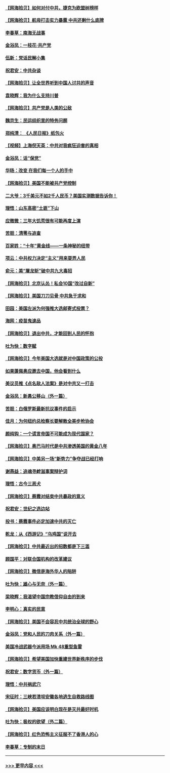 #### [【网海拾贝】如何对付中共，捷克为欧盟树榜样](../pages/nsc993/n12374209.md?t=09022302) 
#### [【网海拾贝】航母打击实力暴露 中共还剩什么底牌](../pages/nsc993/n12371825.md?t=09022302) 
#### [李春草：南海无战事](../pages/nsc993/n12371159.md?t=09022302) 
#### [金浴凤：一枝花·共产党](../pages/nsc993/n12368757.md?t=09022302) 
#### [伍新：党话民解小集](../pages/nsc993/n12366907.md?t=09022302) 
#### [祝君安：中共杂谈](../pages/nsc993/n12366076.md?t=09022302) 
#### [【网海拾贝】让全世界听到中国人讨共的声音](../pages/nsc993/n12365569.md?t=09022302) 
#### [袁晓辉：我为什么支持川普](../pages/nsc993/n12362670.md?t=09022302) 
#### [【网海拾贝】共产党是人类的公敌](../pages/nsc993/n12363182.md?t=09022302) 
#### [魏京生：民运组织里的特务问题](../pages/nsc993/n12363010.md?t=09022302) 
#### [郑纯清： 《人民日报》纸包火](../pages/nsc993/n12362706.md?t=09022302) 
#### [【视频】上海倪天英：中共对我疯狂迫害的真相](../pages/nsc993/n12356341.md?t=09022302) 
#### [金浴凤：话“保党”](../pages/nsc993/n12361867.md?t=09022302) 
#### [华旸：改变 在我们每一个人的手中](../pages/nsc993/n12361774.md?t=09022302) 
#### [【网海拾贝】美国不能被共产党控制](../pages/nsc993/n12360271.md?t=09022302) 
#### [二大爷：3千美元不如2千人民币？美国实测数据告诉你！](../pages/nsc993/n12358563.md?t=09022302) 
#### [理悟：山东高密“土匪”下山](../pages/nsc993/n12358535.md?t=09022302) 
#### [应微微：三年大饥荒很有可能再度上演](../pages/nsc993/n12358523.md?t=09022302) 
#### [苦胆：清零与追查](../pages/nsc993/n12358501.md?t=09022302) 
#### [百家姓：“十年”黄金线——一条神秘的纽带](../pages/nsc993/n12358319.md?t=09022302) 
#### [项云：中共权力决定“主义”用来耍弄人民](../pages/nsc993/n12358172.md?t=09022302) 
#### [俞元：美“屠龙斩”破中共九大毒招](../pages/nsc993/n12357822.md?t=09022302) 
#### [【网海拾贝】北京认怂！私会10国“改过自新”](../pages/nsc993/n12357784.md?t=09022302) 
#### [【网海拾贝】美国刀刀见骨 中共急于求和](../pages/nsc993/n12355511.md?t=09022302) 
#### [田园：美国左派为何强推大选邮寄式投票？](../pages/nsc993/n12352963.md?t=09022302) 
#### [海网：疫苗鬼速品](../pages/nsc993/n12354438.md?t=09022302) 
#### [【网海拾贝】退出中共，才能回到人民的怀抱](../pages/nsc993/n12352634.md?t=09022302) 
#### [吐为快：数字赋](../pages/nsc993/n12352317.md?t=09022302) 
#### [【网海拾贝】今年美国大选就是对中国政策的公投](../pages/nsc993/n12350973.md?t=09022302) 
#### [如果蓬佩奥应邀去中国，他会看到什么](../pages/nsc993/n12350945.md?t=09022302) 
#### [美议员推《点名敌人法案》是对中共又一打击](../pages/nsc993/n12350765.md?t=09022302) 
#### [金浴凤：新愚公移山（外一篇）](../pages/nsc993/n12350253.md?t=09022302) 
#### [苦胆：白俄罗斯最新抗议事件的启示](../pages/nsc993/n12349989.md?t=09022302) 
#### [佳月：为何纽约总检察长要解散全美步枪协会](../pages/nsc993/n12349939.md?t=09022302) 
#### [颜纯钩：一个谎言帝国不可能成为现代国家？](../pages/nsc993/n12349898.md?t=09022302) 
#### [【网海拾贝】奥巴马时代是中共渗透美国的黄金八年](../pages/nsc993/n12349284.md?t=09022302) 
#### [【网海拾贝】中美另一场“新势力”争夺战已经打响](../pages/nsc993/n12346998.md?t=09022302) 
#### [谢燕益：追魂寻衅滋事案辩护词](../pages/nsc993/n12346892.md?t=09022302) 
#### [理悟：古今三恶犬](../pages/nsc993/n12345190.md?t=09022302) 
#### [【网海拾贝】蔡霞对结束中共暴政的意义](../pages/nsc993/n12344263.md?t=09022302) 
#### [祝君安：世纪之选边站](../pages/nsc993/n12342382.md?t=09022302) 
#### [投书：蔡霞事件必定加速中共的灭亡](../pages/nsc993/n12341881.md?t=09022302) 
#### [乾龙：从《西游记》“乌鸡国”说开去](../pages/nsc993/n12341690.md?t=09022302) 
#### [【网海拾贝】中共最近出的招数都是下三滥](../pages/nsc993/n12341593.md?t=09022302) 
#### [顾国平：对联合国机构的改革建议](../pages/nsc993/n12339928.md?t=09022302) 
#### [【网海拾贝】微信是海外华人的陷阱](../pages/nsc993/n12338868.md?t=09022302) 
#### [吐为快：雄心与无奈（外一篇）](../pages/nsc993/n12338132.md?t=09022302) 
#### [梁晓辉：我渴望中国宗教信仰自由的到来](../pages/nsc993/n12336657.md?t=09022302) 
#### [李明心：真实的民意](../pages/nsc993/n12336089.md?t=09022302) 
#### [【网海拾贝】美国不会容忍中共统治全球的野心](../pages/nsc993/n12336063.md?t=09022302) 
#### [金浴凤：党和人民的刀肉关系（外一篇）](../pages/nsc993/n12335834.md?t=09022302) 
#### [美国冷战武器今派用场 Mk 48重型鱼雷](../pages/nsc993/n12335354.md?t=09022302) 
#### [【网海拾贝】希望美国加快重建世界新秩序的步伐](../pages/nsc993/n12334224.md?t=09022302) 
#### [祝君安：数字货币（外一篇）](../pages/nsc993/n12334186.md?t=09022302) 
#### [理悟：中共祸武穴](../pages/nsc993/n12333962.md?t=09022302) 
#### [宋征时：三峡若溃坝安徽各地逃生自救路线图](../pages/nsc993/n12332450.md?t=09022302) 
#### [【网海拾贝】美国应该明白现在是灭共最好时机](../pages/nsc993/n12332313.md?t=09022302) 
#### [吐为快：极权的欲望（外二篇）](../pages/nsc993/n12332089.md?t=09022302) 
#### [【网海拾贝】红色恐怖主义征服不了香港人的心](../pages/nsc993/n12329296.md?t=09022302) 
#### [李春草：专制的末日](../pages/nsc993/n12329079.md?t=09022302) 

----
#### [ >>> 更早内容 <<< ](../indexes/nsc993-earlier.md)
